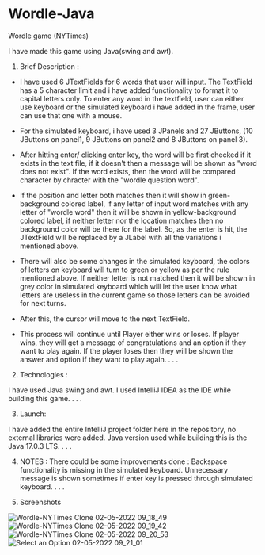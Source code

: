 # Wordle-Java
Wordle game (NYTimes) 

I have made this game using Java(swing and awt).

1. Brief Description :

* I have used 6 JTextFields for 6 words that user will input. The TextField has a 5 character limit and i have added functionality to format it to capital letters only.
To enter any word in the textfield, user can either use keyboard or the simulated keyboard i have added in the frame, user can use that one with a mouse.

* For the simulated keyboard, i have used 3 JPanels and 27 JButtons, (10 JButtons on panel1, 9 JButtons on panel2 and 8 JButtons on panel 3). 

* After hitting enter/ clicking enter key, the word will be first checked if it exists in the text file, if it doesn't then a message will be shown as "word does not exist".
If the word exists, then the word will be compared character by chracter with the "wordle question word".

* If the position and letter both matches then it will show in green-background colored label, if any letter of input word matches with any letter of "wordle word" then it will be shown in yellow-background colored label, if neither letter nor the location matches then no background color will be there for the label.
So, as the enter is hit, the JTextField will be replaced by a JLabel with all the variations i mentioned above.

* There will also be some changes in the simulated keyboard, the colors of letters on keyboard will turn to green or yellow as per the rule mentioned above. If neither letter is not matched then it will be shown in grey color in simulated keyboard which will let the user know what letters are useless in the current game so those letters can be avoided for next turns.

* After this, the cursor will move to the next TextField.

* This process will continue until Player either wins or loses. If player wins, they will get a message of congratulations and an option if they want to play again. If the player loses then they will be shown the answer and option if they want to play again.
.
.
.

2. Technologies :

I have used Java swing and awt. I used IntelliJ IDEA as the IDE while building this game. 
.
.
.


3. Launch: 

I have added the entire IntelliJ project folder here in the repository, no external libraries were added. Java version used while building this is the Java 17.0.3 LTS.
.
.
.

4. NOTES : 
There could be some improvements done : Backspace functionality is missing in the simulated keyboard. Unnecessary message is shown sometimes if enter key is pressed through simulated keyboard.
.
.
.


5. Screenshots 

![Wordle-NYTimes Clone 02-05-2022 09_18_49](https://user-images.githubusercontent.com/30958999/166182120-1179ce6b-6753-44ce-b8e6-6f723bdccfc5.png)
![Wordle-NYTimes Clone 02-05-2022 09_19_42](https://user-images.githubusercontent.com/30958999/166182134-38405b4a-70dc-41fa-a682-0de99ebcc8cf.png)
![Wordle-NYTimes Clone 02-05-2022 09_20_53](https://user-images.githubusercontent.com/30958999/166182141-490aed71-9a6f-4100-9b02-844d46d07a72.png)
![Select an Option 02-05-2022 09_21_01](https://user-images.githubusercontent.com/30958999/166182161-755c8f60-3e7f-4f08-be67-40863852284f.png)
